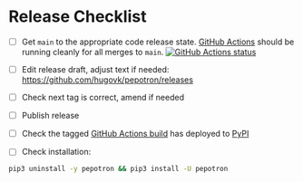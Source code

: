 # Release Checklist

- [ ] Get `main` to the appropriate code release state.
      [GitHub Actions](https://github.com/hugovk/pepotron/actions) should be running
      cleanly for all merges to `main`.
      [![GitHub Actions status](https://github.com/hugovk/pepotron/workflows/Test/badge.svg)](https://github.com/hugovk/pepotron/actions)

- [ ] Edit release draft, adjust text if needed:
      https://github.com/hugovk/pepotron/releases

- [ ] Check next tag is correct, amend if needed

- [ ] Publish release

- [ ] Check the tagged
      [GitHub Actions build](https://github.com/hugovk/pepotron/actions/workflows/deploy.yml)
      has deployed to [PyPI](https://pypi.org/project/pepotron/#history)

- [ ] Check installation:

```bash
pip3 uninstall -y pepotron && pip3 install -U pepotron
```
